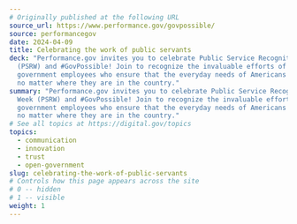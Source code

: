 ```yaml
---
# Originally published at the following URL
source_url: https://www.performance.gov/govpossible/
source: performancegov
date: 2024-04-09
title: Celebrating the work of public servants
deck: "Performance.gov invites you to celebrate Public Service Recognition Week
  (PSRW) and #GovPossible! Join to recognize the invaluable efforts of
  government employees who ensure that the everyday needs of Americans are met,
  no matter where they are in the country."
summary: "Performance.gov invites you to celebrate Public Service Recognition
  Week (PSRW) and #GovPossible! Join to recognize the invaluable efforts of
  government employees who ensure that the everyday needs of Americans are met,
  no matter where they are in the country."
# See all topics at https://digital.gov/topics
topics:
  - communication
  - innovation
  - trust
  - open-government
slug: celebrating-the-work-of-public-servants
# Controls how this page appears across the site
# 0 -- hidden
# 1 -- visible
weight: 1
---
```

